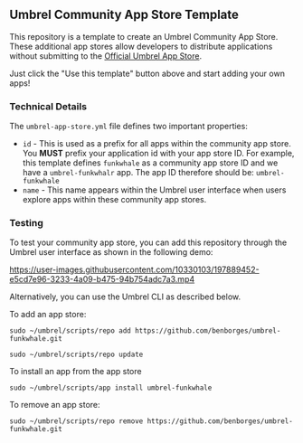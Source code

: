 ## Umbrel Community App Store Template

This repository is a template to create an Umbrel Community App Store. These additional app stores allow developers to distribute applications without submitting to the [Official Umbrel App Store](https://github.com/getumbrel/umbrel-apps).

Just click the "Use this template" button above and start adding your own apps!

### Technical Details

The `umbrel-app-store.yml` file defines two important properties:
- `id` - This is used as a prefix for all apps within the community app store. You **MUST** prefix your application id with your app store ID. For example, this template defines `funkwhale` as a community app store ID and we have a `umbrel-funkwhalr` app. The app ID therefore should be: `umbrel-funkwhale`
- `name` - This name appears within the Umbrel user interface when users explore apps within these community app stores.


### Testing

To test your community app store, you can add this repository through the Umbrel user interface as shown in the following demo:


https://user-images.githubusercontent.com/10330103/197889452-e5cd7e96-3233-4a09-b475-94b754adc7a3.mp4


Alternatively, you can use the Umbrel CLI as described below.

To add an app store:
```
sudo ~/umbrel/scripts/repo add https://github.com/benborges/umbrel-funkwhale.git

sudo ~/umbrel/scripts/repo update
```

To install an app from the app store
```
sudo ~/umbrel/scripts/app install umbrel-funkwhale
```

To remove an app store:
```
sudo ~/umbrel/scripts/repo remove https://github.com/benborges/umbrel-funkwhale.git
```
